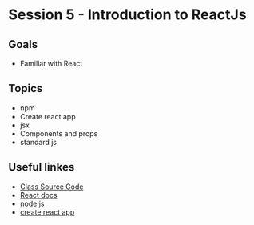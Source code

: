 # Session 5 - Introduction to ReactJs
## Goals
* Familiar with React

## Topics
  * npm
  * Create react app
  * jsx
  * Components and props
  * standard js


## Useful linkes
- [Class Source Code](https://github.com/zahrakbri/react-class/blob/Session-5/)
- [ًReact docs](https://reactjs.org/docs/getting-started.html)
- [node js](https://nodejs.org/en/)
- [create react app](https://reactjs.org/docs/create-a-new-react-app.html)

